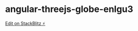 # angular-threejs-globe-enlgu3

[Edit on StackBlitz ⚡️](https://stackblitz.com/edit/angular-threejs-globe-enlgu3)